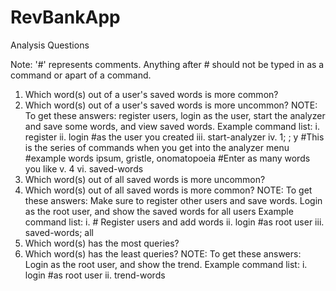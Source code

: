 # RevBankApp
Analysis Questions

Note: '#' represents comments. Anything after # should not be typed in as a command or apart of a command.

1. Which word(s) out of a user's saved words is more common?
2. Which word(s) out of a user's saved words is more uncommon?
  NOTE: To get these answers: register users, login as the user, start the analyzer and save some words, and view saved words.
    Example command list:
    i. register
    ii. login #as the user you created
    iii. start-analyzer
    iv. 1; <enter word>; y  #This is the series of commands when you get into the analyzer menu
                            #example words ipsum, gristle, onomatopoeia
                            #Enter as many words you like
    v. 4
    vi. saved-words     
3. Which word(s) out of all saved words is more uncommon?
4. Which word(s) out of all saved words is more common?
  NOTE: To get these answers: Make sure to register other users and save words. Login as the root user, and show the saved words for all users
    Example command list:
    i. # Register users and add words
    ii. login #as root user
    iii. saved-words; all
5. Which word(s) has the most queries?
6. Which word(s) has the least queries?
  NOTE: To get these answers: Login as the root user, and show the trend.
    Example command list:
    i. login #as root user
    ii. trend-words
